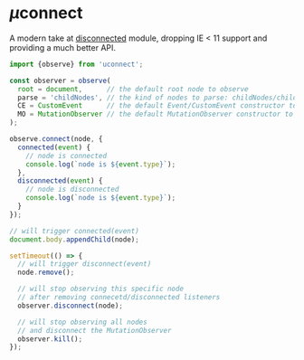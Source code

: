 # <em>µ</em>connect

A modern take at [disconnected](https://github.com/WebReflection/disconnected#readme) module, dropping IE < 11 support and providing a much better API.

```js
import {observe} from 'uconnect';

const observer = observe(
  root = document,      // the default root node to observe
  parse = 'childNodes', // the kind of nodes to parse: childNodes/children
  CE = CustomEvent      // the default Event/CustomEvent constructor to use
  MO = MutationObserver // the default MutationObserver constructor to use
);

observe.connect(node, {
  connected(event) {
    // node is connected
    console.log(`node is ${event.type}`);
  },
  disconnected(event) {
    // node is disconnected
    console.log(`node is ${event.type}`);
  }
});

// will trigger connected(event)
document.body.appendChild(node);

setTimeout(() => {
  // will trigger disconnect(event)
  node.remove();

  // will stop observing this specific node
  // after removing connecetd/disconnected listeners
  observer.disconnect(node);

  // will stop observing all nodes
  // and disconnect the MutationObserver
  observer.kill();
});

```
